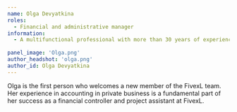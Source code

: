 ```yaml
---
name: Olga Devyatkina
roles:
  - Financial and administrative manager 
information:
  - A multifunctional professional with more than 30 years of experience in the digital world.
  
panel_image: 'Olga.png'
author_headshot: 'olga.png'
author_id: Olga Devyatkina
---
```

Olga is the first person who welcomes a new member of the FivexL team. Her experience in accounting in private business is a fundamental part of her success as a financial controller and project assistant at FivexL.